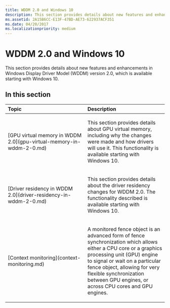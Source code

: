 ```yaml
---
title: WDDM 2.0 and Windows 10
description: This section provides details about new features and enhancements in Windows Display Driver Model (WDDM) version 2.0, which is available starting with Windows 10.
ms.assetid: 2A15B6CC-E13F-47BD-AE73-622937ACF351
ms.date: 04/20/2017
ms.localizationpriority: medium
---
```


# WDDM 2.0 and Windows 10


This section provides details about new features and enhancements in Windows Display Driver Model (WDDM) version 2.0, which is available starting with Windows 10.

## <span id="in_this_section"></span>In this section


<table>
<colgroup>
<col width="50%" />
<col width="50%" />
</colgroup>
<thead>
<tr class="header">
<th align="left">Topic</th>
<th align="left">Description</th>
</tr>
</thead>
<tbody>
<tr class="odd">
<td align="left"><p>[GPU virtual memory in WDDM 2.0](gpu-virtual-memory-in-wddm-2-0.md)</p></td>
<td align="left"><p>This section provides details about GPU virtual memory, including why the changes were made and how drivers will use it. This functionality is available starting with Windows 10.</p></td>
</tr>
<tr class="even">
<td align="left"><p>[Driver residency in WDDM 2.0](driver-residency-in-wddm-2-0.md)</p></td>
<td align="left"><p>This section provides details about the driver residency changes for WDDM 2.0. The functionality described is available starting with Windows 10.</p></td>
</tr>
<tr class="odd">
<td align="left"><p>[Context monitoring](context-monitoring.md)</p></td>
<td align="left"><p>A monitored fence object is an advanced form of fence synchronization which allows either a CPU core or a graphics processing unit (GPU) engine to signal or wait on a particular fence object, allowing for very flexible synchronization between GPU engines, or across CPU cores and GPU engines.</p></td>
</tr>
</tbody>
</table>

 

 

 





